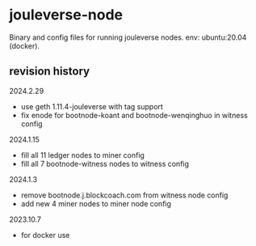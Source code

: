 # jouleverse-node

Binary and config files for running jouleverse nodes. env: ubuntu:20.04 (docker).

## revision history

2024.2.29
- use geth 1.11.4-jouleverse with tag support
- fix enode for bootnode-koant and bootnode-wenqinghuo in witness config

2024.1.15
- fill all 11 ledger nodes to miner config
- fill all 7 bootnode-witness nodes to witness config

2024.1.3
- remove bootnode.j.blockcoach.com from witness node config
- add new 4 miner nodes to miner node config

2023.10.7
- for docker use
